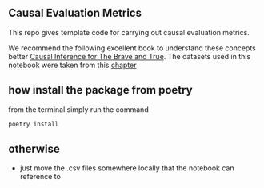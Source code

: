 ## Causal Evaluation Metrics

This repo gives template code for carrying out causal evaluation metrics.

We recommend the following excellent book to understand these concepts better [Causal Inference for The Brave and True](https://matheusfacure.github.io/python-causality-handbook/landing-page.html). The datasets used in this notebook were taken from this [chapter](https://matheusfacure.github.io/python-causality-handbook/21-Meta-Learners.html)


## how install the package from poetry
from the terminal simply run the command
```bash
poetry install
```

## otherwise
* just move the .csv files somewhere locally that the notebook can reference to

